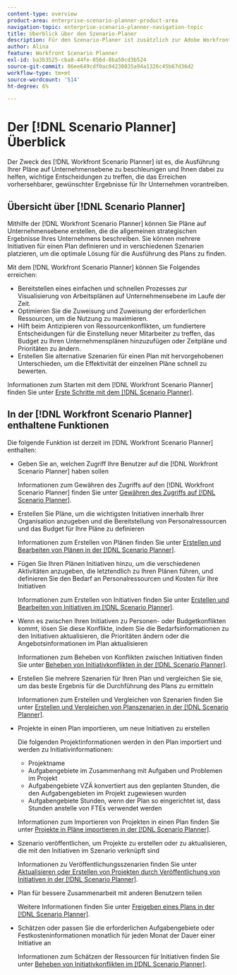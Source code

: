 ```yaml
---
content-type: overview
product-area: enterprise-scenario-planner-product-area
navigation-topic: enterprise-scenario-planner-navigation-topic
title: Überblick über den Szenario-Planer
description: Für den Szenario-Planer ist zusätzlich zur Adobe Workfront-Lizenz eine separate Lizenz erforderlich.
author: Alina
feature: Workfront Scenario Planner
exl-id: ba3b3525-cba8-44fe-856d-8ba50cd3b524
source-git-commit: 86ee649cdf0ac04230035a94a1326c45b67d36d2
workflow-type: tm+mt
source-wordcount: '514'
ht-degree: 6%

---
```


# Der [!DNL Scenario Planner] Überblick

<!-- Audited: 1/2024 -->

Der Zweck des [!DNL Workfront Scenario Planner] ist es, die Ausführung Ihrer Pläne auf Unternehmensebene zu beschleunigen und Ihnen dabei zu helfen, wichtige Entscheidungen zu treffen, die das Erreichen vorhersehbarer, gewünschter Ergebnisse für Ihr Unternehmen vorantreiben.

## Übersicht über [!DNL Scenario Planner]

Mithilfe der [!DNL Workfront Scenario Planner] können Sie Pläne auf Unternehmensebene erstellen, die die allgemeinen strategischen Ergebnisse Ihres Unternehmens beschreiben. Sie können mehrere Initiativen für einen Plan definieren und in verschiedenen Szenarien platzieren, um die optimale Lösung für die Ausführung des Plans zu finden.

Mit dem [!DNL Workfront Scenario Planner] können Sie Folgendes erreichen:

* Bereitstellen eines einfachen und schnellen Prozesses zur Visualisierung von Arbeitsplänen auf Unternehmensebene im Laufe der Zeit.
* Optimieren Sie die Zuweisung und Zuweisung der erforderlichen Ressourcen, um die Nutzung zu maximieren.
* Hilft beim Antizipieren von Ressourcenkonflikten, um fundiertere Entscheidungen für die Einstellung neuer Mitarbeiter zu treffen, das Budget zu Ihren Unternehmensplänen hinzuzufügen oder Zeitpläne und Prioritäten zu ändern.
* Erstellen Sie alternative Szenarien für einen Plan mit hervorgehobenen Unterschieden, um die Effektivität der einzelnen Pläne schnell zu bewerten.

Informationen zum Starten mit dem [!DNL Workfront Scenario Planner] finden Sie unter [Erste Schritte mit dem [!DNL Scenario Planner]](../scenario-planner/get-started-with-scenario-planning.md).

## In der [!DNL Workfront Scenario Planner] enthaltene Funktionen

Die folgende Funktion ist derzeit im [!DNL Workfront Scenario Planner] enthalten:

* Geben Sie an, welchen Zugriff Ihre Benutzer auf die [!DNL Workfront Scenario Planner] haben sollen

  Informationen zum Gewähren des Zugriffs auf den [!DNL Workfront Scenario Planner] finden Sie unter [Gewähren des Zugriffs auf [!DNL Scenario Planner]](../administration-and-setup/add-users/configure-and-grant-access/grant-access-sp.md).

* Erstellen Sie Pläne, um die wichtigsten Initiativen innerhalb Ihrer Organisation anzugeben und die Bereitstellung von Personalressourcen und das Budget für Ihre Pläne zu definieren

  Informationen zum Erstellen von Plänen finden Sie unter [Erstellen und Bearbeiten von Plänen in der [!DNL Scenario Planner]](../scenario-planner/create-and-edit-plans.md).

* Fügen Sie Ihren Plänen Initiativen hinzu, um die verschiedenen Aktivitäten anzugeben, die letztendlich zu Ihren Plänen führen, und definieren Sie den Bedarf an Personalressourcen und Kosten für Ihre Initiativen

  Informationen zum Erstellen von Initiativen finden Sie unter [Erstellen und Bearbeiten von Initiativen im [!DNL Scenario Planner]](../scenario-planner/create-and-edit-initiatives.md).

* Wenn es zwischen Ihren Initiativen zu Personen- oder Budgetkonflikten kommt, lösen Sie diese Konflikte, indem Sie die Bedarfsinformationen zu den Initiativen aktualisieren, die Prioritäten ändern oder die Angebotsinformationen im Plan aktualisieren

  Informationen zum Beheben von Konflikten zwischen Initiativen finden Sie unter [Beheben von Initiativkonflikten in der [!DNL Scenario Planner]](../scenario-planner/resolve-conflicts-in-sp.md).

* Erstellen Sie mehrere Szenarien für Ihren Plan und vergleichen Sie sie, um das beste Ergebnis für die Durchführung des Plans zu ermitteln

  Informationen zum Erstellen und Vergleichen von Szenarien finden Sie unter [Erstellen und Vergleichen von Planszenarien in der [!DNL Scenario Planner]](../scenario-planner/create-and-compare-scenarios-for-a-plan.md).

* Projekte in einen Plan importieren, um neue Initiativen zu erstellen

  Die folgenden Projektinformationen werden in den Plan importiert und werden zu Initiativinformationen:

   * Projektname
   * Aufgabengebiete im Zusammenhang mit Aufgaben und Problemen im Projekt
   * Aufgabengebiete VZÄ konvertiert aus den geplanten Stunden, die den Aufgabengebieten im Projekt zugewiesen wurden
   * Aufgabengebiete Stunden, wenn der Plan so eingerichtet ist, dass Stunden anstelle von FTEs verwendet werden

  Informationen zum Importieren von Projekten in einen Plan finden Sie unter [Projekte in Pläne importieren in der [!DNL Scenario Planner]](../scenario-planner/import-projects-to-plans.md).

* Szenario veröffentlichen, um Projekte zu erstellen oder zu aktualisieren, die mit den Initiativen im Szenario verknüpft sind

  Informationen zu Veröffentlichungsszenarien finden Sie unter [Aktualisieren oder Erstellen von Projekten durch Veröffentlichung von Initiativen in der [!DNL Scenario Planner]](../scenario-planner/publish-scenarios-update-projects.md).

* Plan für bessere Zusammenarbeit mit anderen Benutzern teilen

  Weitere Informationen finden Sie unter [Freigeben eines Plans in der [!DNL Scenario Planner]](../scenario-planner/share-a-plan.md).

* Schätzen oder passen Sie die erforderlichen Aufgabengebiete oder Festkosteninformationen monatlich für jeden Monat der Dauer einer Initiative an

  Informationen zum Schätzen der Ressourcen für Initiativen finden Sie unter [Beheben von Initiativkonflikten im [!DNL Scenario Planner]](../scenario-planner/resolve-conflicts-in-sp.md).
